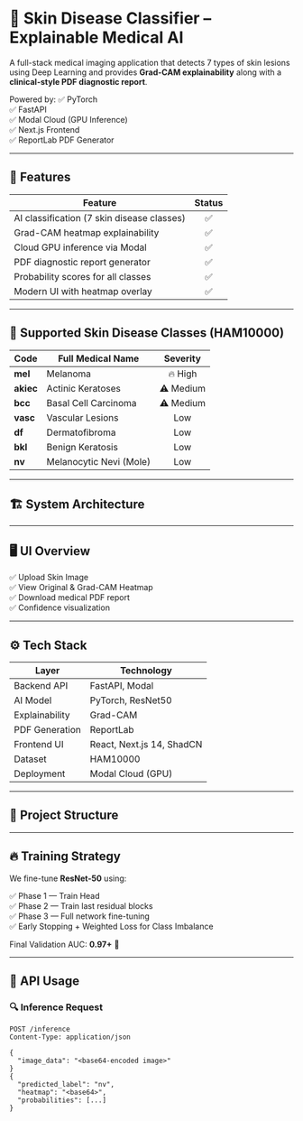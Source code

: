 # 🧠 Skin Disease Classifier – Explainable Medical AI

A full-stack medical imaging application that detects 7 types of skin lesions using Deep Learning and provides **Grad-CAM explainability** along with a **clinical-style PDF diagnostic report**.

Powered by:
✅ PyTorch  
✅ FastAPI  
✅ Modal Cloud (GPU Inference)  
✅ Next.js Frontend  
✅ ReportLab PDF Generator  

---

## 🚀 Features

| Feature | Status |
|--------|:-----:|
| AI classification (7 skin disease classes) | ✅ |
| Grad-CAM heatmap explainability | ✅ |
| Cloud GPU inference via Modal | ✅ |
| PDF diagnostic report generator | ✅ |
| Probability scores for all classes | ✅ |
| Modern UI with heatmap overlay | ✅ |


---

## 🧬 Supported Skin Disease Classes (HAM10000)

| Code | Full Medical Name | Severity |
|------|------------------|:-------:|
| **mel** | Melanoma | 🔥 High |
| **akiec** | Actinic Keratoses | ⚠ Medium |
| **bcc** | Basal Cell Carcinoma | ⚠ Medium |
| **vasc** | Vascular Lesions | Low |
| **df** | Dermatofibroma | Low |
| **bkl** | Benign Keratosis | Low |
| **nv** | Melanocytic Nevi (Mole) | Low |

---

## 🏗️ System Architecture


---

## 🖥️ UI Overview

✅ Upload Skin Image  
✅ View Original & Grad-CAM Heatmap  
✅ Download medical PDF report  
✅ Confidence visualization

---

## ⚙️ Tech Stack

| Layer | Technology |
|------|------------|
| Backend API | FastAPI, Modal |
| AI Model | PyTorch, ResNet50 |
| Explainability | Grad-CAM |
| PDF Generation | ReportLab |
| Frontend UI | React, Next.js 14, ShadCN |
| Dataset | HAM10000 |
| Deployment | Modal Cloud (GPU) |

---

## 📁 Project Structure


---

## 🔥 Training Strategy

We fine-tune **ResNet-50** using:

✅ Phase 1 — Train Head  
✅ Phase 2 — Train last residual blocks  
✅ Phase 3 — Full network fine-tuning  
✅ Early Stopping + Weighted Loss for Class Imbalance  

Final Validation AUC: **0.97+** 🚀  

---

## 🧪 API Usage

### 🔍 Inference Request
```http
POST /inference
Content-Type: application/json

{
  "image_data": "<base64-encoded image>"
}
{
  "predicted_label": "nv",
  "heatmap": "<base64>",
  "probabilities": [...]
}


